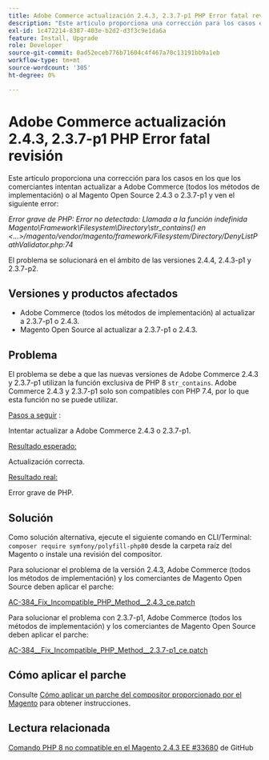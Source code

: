 ```yaml
---
title: Adobe Commerce actualización 2.4.3, 2.3.7-p1 PHP Error fatal revisión
description: "Este artículo proporciona una corrección para los casos en los que los comerciantes intentan actualizar a Adobe Commerce (todos los métodos de implementación) o al Magento Open Source 2.4.3 o 2.3.7-p1 y ven el siguiente error:"
exl-id: 1c472214-8387-403e-b2d2-d3f3c9e1da6a
feature: Install, Upgrade
role: Developer
source-git-commit: 0ad52eceb776b71604c4f467a70c13191bb9a1eb
workflow-type: tm+mt
source-wordcount: '305'
ht-degree: 0%

---
```


# Adobe Commerce actualización 2.4.3, 2.3.7-p1 PHP Error fatal revisión

Este artículo proporciona una corrección para los casos en los que los comerciantes intentan actualizar a Adobe Commerce (todos los métodos de implementación) o al Magento Open Source 2.4.3 o 2.3.7-p1 y ven el siguiente error:

*Error grave de PHP: Error no detectado: Llamada a la función indefinida Magento\Framework\Filesystem\Directory\str_contains() en &lt;...>/magento/vendor/magento/framework/Filesystem/Directory/DenyListPathValidator.php:74*

El problema se solucionará en el ámbito de las versiones 2.4.4, 2.4.3-p1 y 2.3.7-p2.

## Versiones y productos afectados

* Adobe Commerce (todos los métodos de implementación) al actualizar a 2.3.7-p1 o 2.4.3.
* Magento Open Source al actualizar a 2.3.7-p1 o 2.4.3.

## Problema

El problema se debe a que las nuevas versiones de Adobe Commerce 2.4.3 y 2.3.7-p1 utilizan la función exclusiva de PHP 8 `str_contains`. Adobe Commerce 2.4.3 y 2.3.7-p1 solo son compatibles con PHP 7.4, por lo que esta función no se puede utilizar.

<u>Pasos a seguir</u> :

Intentar actualizar a Adobe Commerce 2.4.3 o 2.3.7-p1.

<u>Resultado esperado:</u>

Actualización correcta.

<u>Resultado real:</u>

Error grave de PHP.

## Solución

Como solución alternativa, ejecute el siguiente comando en CLI/Terminal: `composer require symfony/polyfill-php80` desde la carpeta raíz del Magento o instale una revisión del compositor.

Para solucionar el problema de la versión 2.4.3, Adobe Commerce (todos los métodos de implementación) y los comerciantes de Magento Open Source deben aplicar el parche:

[AC-384_Fix_Incompatible_PHP_Method__2.4.3_ce.patch](assets/AC-384__Fix_Incompatible_PHP_Method__2.4.3_ce.patch.zip)

Para solucionar el problema con 2.3.7-p1, Adobe Commerce (todos los métodos de implementación) y los comerciantes de Magento Open Source deben aplicar el parche:

[AC-384__Fix_Incompatible_PHP_Method__2.3.7-p1_ce.patch](assets/AC-384__Fix_Incompatible_PHP_Method__2.3.7-p1_ce.patch.zip)

## Cómo aplicar el parche

Consulte [Cómo aplicar un parche del compositor proporcionado por el Magento](/help/how-to/general/how-to-apply-a-composer-patch-provided-by-magento.md) para obtener instrucciones.

## Lectura relacionada

[Comando PHP 8 no compatible en el Magento 2.4.3 EE #33680](https://github.com/magento/magento2/issues/33680) de GitHub
